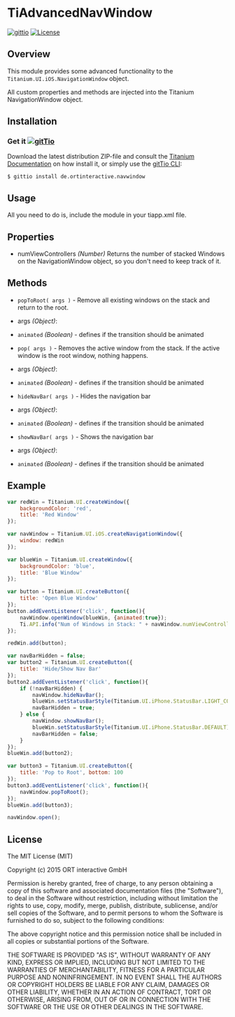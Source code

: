 # TiAdvancedNavWindow

[![gittio](http://img.shields.io/badge/gittio-1.0.0-00B4CC.svg)](http://gitt.io/component/de.ortinteractive.navwindow)
[![License](http://img.shields.io/badge/license-MIT-orange.svg)](http://mit-license.org)


## Overview

This module provides some advanced functionality to the `Titanium.UI.iOS.NavigationWindow` object.

All custom properties and methods are injected into the Titanium NavigationWindow object. 


## Installation
### Get it [![gitTio](http://gitt.io/badge.png)](http://gitt.io/component/de.ortinteractive.navwindow)
Download the latest distribution ZIP-file and consult the [Titanium Documentation](http://docs.appcelerator.com/titanium/latest/#!/guide/Using_a_Module) on how install it, or simply use the [gitTio CLI](http://gitt.io/cli):

`$ gittio install de.ortinteractive.navwindow`

## Usage
All you need to do is, include the module in your tiapp.xml file.


## Properties

* numViewControllers _(Number)_ Returns the number of stacked Windows on the NavigationWindow object, so you don't need to keep track of it.

## Methods

* `popToRoot( args )` - Remove all existing windows on the stack and return to the root.
* args _(Object)_:
* `animated` _(Boolean)_ - defines if the transition should be animated

* `pop( args )` - Removes the active window from the stack. If the active window is the root window, nothing happens.
* args _(Object)_:
* `animated` _(Boolean)_ - defines if the transition should be animated

* `hideNavBar( args )` - Hides the navigation bar
* args _(Object)_:
* `animated` _(Boolean)_ - defines if the transition should be animated


* `showNavBar( args )` - Shows the navigation bar
* args _(Object)_:
* `animated` _(Boolean)_ - defines if the transition should be animated

## Example
```javascript
var redWin = Titanium.UI.createWindow({
    backgroundColor: 'red',
    title: 'Red Window'
});

var navWindow = Titanium.UI.iOS.createNavigationWindow({
    window: redWin
});

var blueWin = Titanium.UI.createWindow({
    backgroundColor: 'blue',
    title: 'Blue Window'
});

var button = Titanium.UI.createButton({
    title: 'Open Blue Window'
});
button.addEventListener('click', function(){
    navWindow.openWindow(blueWin, {animated:true});
    Ti.API.info("Num of Windows in Stack: " + navWindow.numViewControllers);
});

redWin.add(button);

var navBarHidden = false;
var button2 = Titanium.UI.createButton({
    title: 'Hide/Show Nav Bar'
});
button2.addEventListener('click', function(){
    if (!navBarHidden) {
        navWindow.hideNavBar();
        blueWin.setStatusBarStyle(Titanium.UI.iPhone.StatusBar.LIGHT_CONTENT);
        navBarHidden = true;
    } else {
        navWindow.showNavBar();
        blueWin.setStatusBarStyle(Titanium.UI.iPhone.StatusBar.DEFAULT);
        navBarHidden = false;
    }
});
blueWin.add(button2);

var button3 = Titanium.UI.createButton({
    title: 'Pop to Root', bottom: 100
});
button3.addEventListener('click', function(){
    navWindow.popToRoot();
});
blueWin.add(button3);

navWindow.open();
```

## License

The MIT License (MIT)

Copyright (c) 2015 ORT interactive GmbH


Permission is hereby granted, free of charge, to any person obtaining a copy
of this software and associated documentation files (the "Software"), to deal
in the Software without restriction, including without limitation the rights
to use, copy, modify, merge, publish, distribute, sublicense, and/or sell
copies of the Software, and to permit persons to whom the Software is
furnished to do so, subject to the following conditions:

The above copyright notice and this permission notice shall be included in
all copies or substantial portions of the Software.

THE SOFTWARE IS PROVIDED "AS IS", WITHOUT WARRANTY OF ANY KIND, EXPRESS OR
IMPLIED, INCLUDING BUT NOT LIMITED TO THE WARRANTIES OF MERCHANTABILITY,
FITNESS FOR A PARTICULAR PURPOSE AND NONINFRINGEMENT. IN NO EVENT SHALL THE
AUTHORS OR COPYRIGHT HOLDERS BE LIABLE FOR ANY CLAIM, DAMAGES OR OTHER
LIABILITY, WHETHER IN AN ACTION OF CONTRACT, TORT OR OTHERWISE, ARISING FROM,
OUT OF OR IN CONNECTION WITH THE SOFTWARE OR THE USE OR OTHER DEALINGS IN
THE SOFTWARE.
